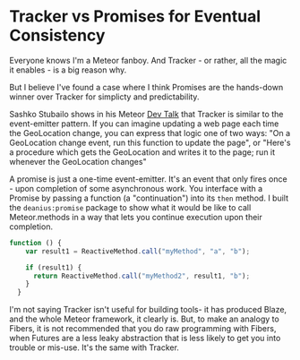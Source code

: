 # Tracker vs Promises for Eventual Consistency

Everyone knows I'm a Meteor fanboy. And Tracker - or rather, all the magic it enables - is a big reason why.

But I believe I've found a case where I think Promises are the hands-down winner over Tracker for simplicty and predictability.

Sashko Stubailo shows in his Meteor [Dev Talk](https://www.youtube.com/watch?v=2WQRm4McIZQ) that Tracker is similar to the event-emitter pattern. If you can imagine updating a web page each time the GeoLocation change, you can express that logic one of two ways: "On a GeoLocation change event, run this function to update the page", or "Here's a procedure which gets the GeoLocation and writes it to the page; run it whenever the GeoLocation changes"

A promise is just a one-time event-emitter. It's an event that only fires once - upon completion of some asynchronous work. You interface with a Promise by passing a function (a "continuation") into its `then` method. I built the `deanius:promise` package to show what it would be like to call Meteor.methods in a way that lets you continue execution upon their completion.

```js
function () {
    var result1 = ReactiveMethod.call("myMethod", "a", "b");

    if (result1) {
      return ReactiveMethod.call("myMethod2", result1, "b");
    }
  }
```

I'm not saying Tracker isn't useful for building tools- it has produced Blaze, and the whole Meteor framework, it clearly is. But, to make an analogy to Fibers, it is not recommended that you do raw programming with Fibers, when Futures are a less leaky abstraction that is less likely to get you into trouble or mis-use. It's the same with Tracker.
